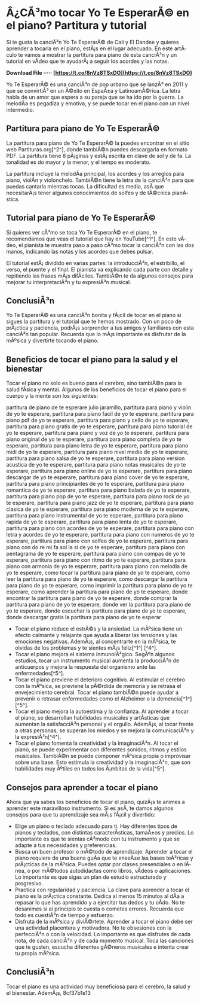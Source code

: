
 
# Â¿CÃ³mo tocar Yo Te EsperarÃ© en el piano? Partitura y tutorial
 
Si te gusta la canciÃ³n Yo Te EsperarÃ© de Cali y El Dandee y quieres aprender a tocarla en el piano, estÃ¡s en el lugar adecuado. En este artÃ­culo te vamos a mostrar la partitura para piano de esta canciÃ³n y un tutorial en vÃ­deo que te ayudarÃ¡ a seguir los acordes y las notas.
 
**Download File ····· [https://t.co/8nVz8TSxDO](https://t.co/8nVz8TSxDO)**


 
Yo Te EsperarÃ© es una canciÃ³n de pop urbano que se lanzÃ³ en 2011 y que se convirtiÃ³ en un Ã©xito en EspaÃ±a y LatinoamÃ©rica. La letra habla de un amor que espera a su pareja que se ha ido por la guerra. La melodÃ­a es pegadiza y emotiva, y se puede tocar en el piano con un nivel intermedio.
 
## Partitura para piano de Yo Te EsperarÃ©
 
La partitura para piano de Yo Te EsperarÃ© la puedes encontrar en el sitio web Partituras.org[^2^], donde tambiÃ©n puedes descargarla en formato PDF. La partitura tiene 8 pÃ¡ginas y estÃ¡ escrita en clave de sol y de fa. La tonalidad es do mayor y la menor, y el tempo es moderato.
 
La partitura incluye la melodÃ­a principal, los acordes y los arreglos para piano, violÃ­n y violonchelo. TambiÃ©n tiene la letra de la canciÃ³n para que puedas cantarla mientras tocas. La dificultad es media, asÃ­ que necesitarÃ¡s tener algunos conocimientos de solfeo y de tÃ©cnica pianÃ­stica.
 
## Tutorial para piano de Yo Te EsperarÃ©
 
Si quieres ver cÃ³mo se toca Yo Te EsperarÃ© en el piano, te recomendamos que veas el tutorial que hay en YouTube[^1^]. En este vÃ­deo, el pianista te muestra paso a paso cÃ³mo tocar la canciÃ³n con las dos manos, indicando las notas y los acordes que debes pulsar.
 
El tutorial estÃ¡ dividido en varias partes: la introducciÃ³n, el estribillo, el verso, el puente y el final. El pianista va explicando cada parte con detalle y repitiendo las frases mÃ¡s difÃ­ciles. TambiÃ©n te da algunos consejos para mejorar tu interpretaciÃ³n y tu expresiÃ³n musical.
 
## ConclusiÃ³n
 
Yo Te EsperarÃ© es una canciÃ³n bonita y fÃ¡cil de tocar en el piano si sigues la partitura y el tutorial que te hemos mostrado. Con un poco de prÃ¡ctica y paciencia, podrÃ¡s sorprender a tus amigos y familiares con esta canciÃ³n tan popular. Recuerda que lo mÃ¡s importante es disfrutar de la mÃºsica y divertirte tocando el piano.
  
## Beneficios de tocar el piano para la salud y el bienestar
 
Tocar el piano no solo es bueno para el cerebro, sino tambiÃ©n para la salud fÃ­sica y mental. Algunos de los beneficios de tocar el piano para el cuerpo y la mente son los siguientes:
 
partitura de piano de te esperare julio jaramillo,  partitura para piano y violin de yo te esperare,  partitura para piano facil de yo te esperare,  partitura para piano pdf de yo te esperare,  partitura para piano y cello de yo te esperare,  partitura para piano gratis de yo te esperare,  partitura para piano tutorial de yo te esperare,  partitura para piano y voz de yo te esperare,  partitura para piano original de yo te esperare,  partitura para piano completa de yo te esperare,  partitura para piano letra de yo te esperare,  partitura para piano midi de yo te esperare,  partitura para piano nivel medio de yo te esperare,  partitura para piano salsa de yo te esperare,  partitura para piano version acustica de yo te esperare,  partitura para piano notas musicales de yo te esperare,  partitura para piano online de yo te esperare,  partitura para piano descargar de yo te esperare,  partitura para piano cover de yo te esperare,  partitura para piano principiantes de yo te esperare,  partitura para piano romantica de yo te esperare,  partitura para piano balada de yo te esperare,  partitura para piano pop de yo te esperare,  partitura para piano rock de yo te esperare,  partitura para piano jazz de yo te esperare,  partitura para piano clasica de yo te esperare,  partitura para piano moderna de yo te esperare,  partitura para piano instrumental de yo te esperare,  partitura para piano rapida de yo te esperare,  partitura para piano lenta de yo te esperare,  partitura para piano con acordes de yo te esperare,  partitura para piano con letra y acordes de yo te esperare,  partitura para piano con numeros de yo te esperare,  partitura para piano con solfeo de yo te esperare,  partitura para piano con do re mi fa sol la si de yo te esperare,  partitura para piano con pentagrama de yo te esperare,  partitura para piano con compas de yo te esperare,  partitura para piano con ritmo de yo te esperare,  partitura para piano con armonia de yo te esperare,  partitura para piano con melodia de yo te esperare,  como tocar la partitura para piano de yo te esperare,  como leer la partitura para piano de yo te esperare,  como descargar la partitura para piano de yo te esperare,  como imprimir la partitura para piano de yo te esperare,  como aprender la partitura para piano de yo te esperare,  donde encontrar la partitura para piano de yo te esperare,  donde comprar la partitura para piano de yo te esperare,  donde ver la partitura para piano de yo te esperare,  donde escuchar la partitura para piano de yo te esperare,  donde descargar gratis la partitura para piano de yo te esperar
 
- Tocar el piano reduce el estrÃ©s y la ansiedad. La mÃºsica tiene un efecto calmante y relajante que ayuda a liberar las tensiones y las emociones negativas. AdemÃ¡s, al concentrarte en la mÃºsica, te olvidas de los problemas y te sientes mÃ¡s feliz[^1^] [^4^].
- Tocar el piano mejora el sistema inmunolÃ³gico. SegÃºn algunos estudios, tocar un instrumento musical aumenta la producciÃ³n de anticuerpos y mejora la respuesta del organismo ante las enfermedades[^5^].
- Tocar el piano previene el deterioro cognitivo. Al estimular el cerebro con la mÃºsica, se previene la pÃ©rdida de memoria y se retrasa el envejecimiento cerebral. Tocar el piano tambiÃ©n puede ayudar a prevenir o retrasar enfermedades como el Alzheimer o la demencia[^1^] [^5^].
- Tocar el piano mejora la autoestima y la confianza. Al aprender a tocar el piano, se desarrollan habilidades musicales y artÃ­sticas que aumentan la satisfacciÃ³n personal y el orgullo. AdemÃ¡s, al tocar frente a otras personas, se superan los miedos y se mejora la comunicaciÃ³n y la expresiÃ³n[^4^].
- Tocar el piano fomenta la creatividad y la imaginaciÃ³n. Al tocar el piano, se puede experimentar con diferentes sonidos, ritmos y estilos musicales. TambiÃ©n se puede componer mÃºsica propia o improvisar sobre una base. Esto estimula la creatividad y la imaginaciÃ³n, que son habilidades muy Ãºtiles en todos los Ã¡mbitos de la vida[^5^].

## Consejos para aprender a tocar el piano
 
Ahora que ya sabes los beneficios de tocar el piano, quizÃ¡s te animes a aprender este maravilloso instrumento. Si es asÃ­, te damos algunos consejos para que tu aprendizaje sea mÃ¡s fÃ¡cil y divertido:

- Elige un piano o teclado adecuado para ti. Hay diferentes tipos de pianos y teclados, con distintas caracterÃ­sticas, tamaÃ±os y precios. Lo importante es que te sientas cÃ³modo con tu instrumento y que se adapte a tus necesidades y preferencias.
- Busca un buen profesor o mÃ©todo de aprendizaje. Aprender a tocar el piano requiere de una buena guÃ­a que te enseÃ±e las bases teÃ³ricas y prÃ¡cticas de la mÃºsica. Puedes optar por clases presenciales o en lÃ­nea, o por mÃ©todos autodidactas como libros, vÃ­deos o aplicaciones. Lo importante es que sigas un plan de estudio estructurado y progresivo.
- Practica con regularidad y paciencia. La clave para aprender a tocar el piano es la prÃ¡ctica constante. Dedica al menos 15 minutos al dÃ­a a repasar lo que has aprendido y a ejercitar tus dedos y tu oÃ­do. No te desanimes si al principio te cuesta o cometes errores. Recuerda que todo es cuestiÃ³n de tiempo y esfuerzo.
- Disfruta de la mÃºsica y diviÃ©rtete. Aprender a tocar el piano debe ser una actividad placentera y motivadora. No te obsesiones con la perfecciÃ³n o con la velocidad. Lo importante es que disfrutes de cada nota, de cada canciÃ³n y de cada momento musical. Toca las canciones que te gusten, escucha diferentes gÃ©neros musicales e intenta crear tu propia mÃºsica.

## ConclusiÃ³n
 
Tocar el piano es una actividad muy beneficiosa para el cerebro, la salud y el bienestar. AdemÃ¡s,
 8cf37b1e13
 
